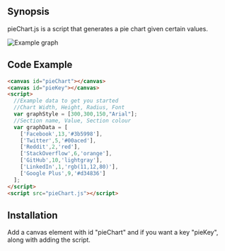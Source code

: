 ## Synopsis

pieChart.js is a script that generates a pie chart given certain values.

![Example graph](https://i.imgur.com/1q8jcP7.png)

## Code Example


```html
<canvas id="pieChart"></canvas>
<canvas id="pieKey"></canvas>
<script>
  //Example data to get you started
  //Chart Width, Height, Radius, Font
  var graphStyle = [300,300,150,"Arial"];
  //Section name, Value, Section colour
  var graphData = [
    ['Facebook',13,'#3b5998'],
    ['Twitter',5,'#00aced'],
    ['Reddit',2,'red'],
    ['StackOverflow',6,'orange'],
    ['GitHub',10,'lightgray'],
    ['LinkedIn',1,'rgb(11,12,80)'],
    ['Google Plus',9,'#d34836']
  ];
</script>
<script src="pieChart.js"></script>

```

## Installation

Add a canvas element with id "pieChart" and if you want a key "pieKey", along with adding the script.
